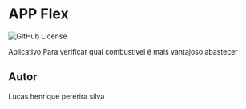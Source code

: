 # APP Flex
![GitHub License](https://img.shields.io/github/license/lucashenriquepereirasilva/AplicativoFlex)

Aplicativo Para verificar qual combustivel é  mais vantajoso abastecer
## Autor
Lucas henrique pererira silva
